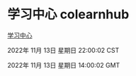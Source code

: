 # 学习中心 colearnhub
[学习中心](http://59.174.11.233:56308/colearnhub/)

2022年 11月 13日 星期日 22:00:02 CST

2022年 11月 13日 星期日 14:00:02 GMT
